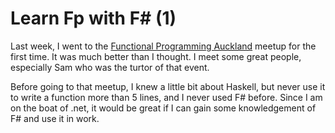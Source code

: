 # Learn Fp with F# (1)

Last week, I went to the [Functional Programming Auckland]([https://www.meetup.com/Functional-Programming-Auckland/events/260393159/](https://www.meetup.com/Functional-Programming-Auckland/events/260393159/)) meetup for the first time. It was much better than I thought. I meet some great people, especially Sam who was the turtor of that event. 

Before going to that meetup, I knew a little bit about Haskell, but never use it to write a function more than 5 lines, and I never used F# before. Since I am on the boat of .net, it would be great if I can gain some knowledgement of F# and use it in work. 
<!--stackedit_data:
eyJoaXN0b3J5IjpbLTE1NjM5NDYyNjUsMTA2ODkwNjgwNSwtMT
Y1MjE4OTY1MF19
-->